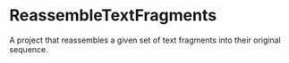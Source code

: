 # ReassembleTextFragments
 A project that reassembles a given set of text fragments into their original sequence.
